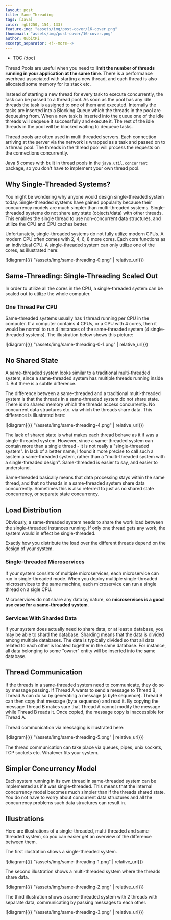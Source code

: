 ```yaml
---
layout: post
title: Same Threading
tags: [Java]
color: rgb(250, 154, 133)
feature-img: "assets/img/post-cover/16-cover.png"
thumbnail: "assets/img/post-cover/16-cover.png"
author: QubitPi
excerpt_separator: <!--more-->
---
```


<!--more-->

* TOC
{:toc}

Thread Pools are useful when you need to **limit the number of threads running in your application at the same time**.
There is a performance overhead associated with starting a new thread, and each thread is also allocated some memory for
its stack etc.

Instead of starting a new thread for every task to execute concurrently, the task can be passed to a thread pool. As
soon as the pool has any idle threads the task is assigned to one of them and executed. Internally the tasks are
inserted into a Blocking Queue which the threads in the pool are dequeuing from. When a new task is inserted into the
queue one of the idle threads will dequeue it successfully and execute it. The rest of the idle threads in the pool will
be blocked waiting to dequeue tasks.

Thread pools are often used in multi threaded servers. Each connection arriving at the server via the network is wrapped
as a task and passed on to a thread pool. The threads in the thread pool will process the requests on the connections
concurrently.

Java 5 comes with built in thread pools in the `java.util.concurrent` package, so you don't have to implement your own
thread pool.

## Why Single-Threaded Systems?

You might be wondering why anyone would design single-threaded system today. Single-threaded systems have gained
popularity because their concurrency models are much simpler than multi-threaded systems. Single-threaded systems do not
share any state (objects/data) with other threads. This enables the single thread to use non-concurrent data structures,
and utilize the CPU and CPU caches better.

Unfortunately, single-threaded systems do not fully utilize modern CPUs. A modern CPU often comes with 2, 4, 6, 8 more
cores. Each core functions as an individual CPU. A single-threaded system can only utilize one of the cores, as
illustrated here:

![diagram]({{ "/assets/img/same-threading-0.png" | relative_url}})

## Same-Threading: Single-Threading Scaled Out

In order to utilize all the cores in the CPU, a single-threaded system can be scaled out to utilize the whole computer.

### One Thread Per CPU

Same-threaded systems usually has 1 thread running per CPU in the computer. If a computer contains 4 CPUs, or a CPU with
4 cores, then it would be normal to run 4 instances of the same-threaded system (4 single-threaded systems). The
illustration below shows this picture:

![diagram]({{ "/assets/img/same-threading-0-1.png" | relative_url}})

## No Shared State

A same-threaded system looks similar to a traditional multi-threaded system, since a same-threaded system has multiple
threads running inside it. But there is a subtle difference.

The difference between a same-threaded and a traditional multi-threaded system is that the threads in a same-threaded
system do not share state. There is no shared memory which the threads access concurrently. No concurrent data
structures etc. via which the threads share data. This difference is illustrated here:

![diagram]({{ "/assets/img/same-threading-4.png" | relative_url}})

The lack of shared state is what makes each thread behave as it if was a single-threaded system. However, since a
same-threaded system can contain more than a single thread - it is not really a "single-threaded system". In lack of a
better name, I found it more precise to call such a system a same-threaded system, rather than a "multi-threaded system
with a single-threaded design". Same-threaded is easier to say, and easier to understand.

Same-threaded basically means that data processing stays within the same thread, and that no threads in a same-threaded
system share data concurrently. Sometimes this is also referred to just as no shared state concurrency, or separate
state concurrency.

## Load Distribution

Obviously, a same-threaded system needs to share the work load between the single-threaded instances running. If only
one thread gets any work, the system would in effect be single-threaded.

Exactly how you distribute the load over the different threads depend on the design of your system.

### Single-threaded Microservices

If your system consists of multiple microservices, each microservice can run in single-threaded mode. When you deploy
multiple single-threaded microservices to the same machine, each microservice can run a single thread on a sigle CPU.

Microservices do not share any data by nature, so **microservices is a good use case for a same-threaded system**.

### Services With Sharded Data

If your system does actually need to share data, or at least a database, you may be able to shard the database. Sharding
means that the data is divided among multiple databases. The data is typically divided so that all data related to each
other is located together in the same database. For instance, all data belonging to some "owner" entity will be inserted
into the same database.

## Thread Communication

If the threads in a same-threaded system need to communicate, they do so by message passing. If Thread A wants to send a
message to Thread B, Thread A can do so by generating a message (a byte sequence). Thread B can then copy that message
(byte sequence) and read it. By copying the message Thread B makes sure that Thread A cannot modify the message while
Thread B reads it. Once copied, the message copy is inaccessible for Thread A.

Thread communication via messaging is illustrated here:

![diagram]({{ "/assets/img/same-threading-5.png" | relative_url}})

The thread communication can take place via queues, pipes, unix sockets, TCP sockets etc. Whatever fits your system.

## Simpler Concurrency Model

Each system running in its own thread in same-threaded system can be implemented as if it was single-threaded. This
means that the internal concurrency model becomes much simpler than if the threads shared state. You do not have to
worry about concurrent data structures and all the concurrency problems such data structures can result in.

## Illustrations

Here are illustrations of a single-threaded, multi-threaded and same-threaded system, so you can easier get an overview
of the difference between them.

The first illustration shows a single-threaded system.

![diagram]({{ "/assets/img/same-threading-1.png" | relative_url}})

The second illustration shows a multi-threaded system where the threads share data.

![diagram]({{ "/assets/img/same-threading-2.png" | relative_url}})

The third illustration shows a same-threaded system with 2 threads with separate data, communicating by passing
messages to each other.

![diagram]({{ "/assets/img/same-threading-3.png" | relative_url}})
